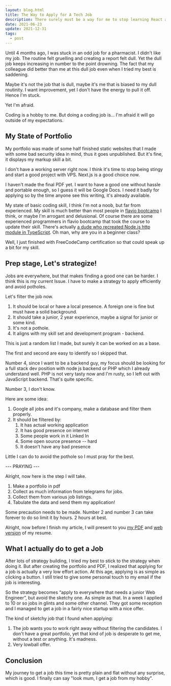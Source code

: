 ```yaml
---
layout: blog.html
title: The Way to Apply for A Tech Job
description: There surely must be a way for me to stop learning React and start applying for an actual job where it matters.
date: 2021-06-23
update: 2021-12-31
tags:
  - post
---
```


Until 4 months ago, I was stuck in an odd job for a pharmacist. I didn't like my job. The routine felt gruelling and creating a report felt dull. Yet the dull job keeps increasing in number to the point drowning. The fact that my colleague did better than me at this dull job even when I tried my best is saddening.

Maybe it's not the job that is dull, maybe it's me that is biased to my dull routinity. I want improvement, yet I don't have the energy to pull it off. Hence I'm stuck.

Yet I'm afraid.

Coding is a hobby to me. But doing a coding job is... I'm afraid it will go outside of my expectations.

## My State of Portfolio

My portfolio was made of some half finished static websites that I made with some bad security idea in mind, thus it goes unpublished. But it's fine, it displays my markup skill a bit.

I don't have a working server right now. I think it's time to stop being stingy and start a good project with VPS. Next.js is a good choice now.

I haven't made the final PDF yet. I want to have a good one without hassle and portable enough, so I guess it will be Google Docs. I need it badly for applying so by the time anyone see this writing, it's already available.

My state of basic coding skill, I think I'm not a noob, but far from experienced. My skill is much better than most people in [flavio bootcamp](https://thejsbootcamp.com/) I think, or maybe I'm arrogant and delusional. Of course there are some experienced programmers in flavio bootcamp that took the course to update their skill. There's actually [a dude who recreated Node.js http module in TypeScript](https://github.com/dmitryt/tiny-web-server). Oh man, why are you in a beginner class?

Well, I just finished with FreeCodeCamp certification so that could speak up a bit for my skill.

## Prep stage, Let's strategize!

Jobs are everywhere, but that makes finding a good one can be harder. I think this is my current Issue. I have to make a strategy to apply efficiently and avoid potholes.

Let's filter the job now.

1. It should be local or have a local presence. A foreign one is fine but must have a solid background.
2. It should take a junior, 2 year experience, maybe a signal for junior or some kind.
3. It's not a pothole.
4. It aligns with my skill set and development program - backend.

This is just a random list I made, but surely it can be worked on as a base.

The first and second are easy to identify so I skipped that.

Number 4, since I want to be a backend guy, my focus should be looking for a full stack dev position with node js backend or PHP which I already understand well. PHP is not very tasty now and I'm rusty, so I left out with JavaScript backend. That's quite specific.

Number 3, I don't know.

Here are some idea:

1. Google all jobs and it's company, make a database and filter them properly.
2. It should be filtered by:
   1. It has actual working application
   2. It has good presence on internet
   3. Some people work in it Linked In
   4. Some open source presence -- hard
   5. It doesn't have any bad presence

Little I can do to avoid the pothole so I must pray for the best.

--- PRAYING ---

Alright, now here is the step I will take.

1. Make a portfolio in pdf
2. Collect as much information from telegrams for jobs.
3. Collect them from various job listings.
4. Tabulate the data and send them my application!

Some precaution needs to be made. Number 2 and number 3 can take forever to do so limit it by hours. 2 hours at best.

Alright, now before I finish my article, I will present to you [my PDF][1] and [web version][2] of my resume.

## What I actually do to get a Job

After lots of strategy building, I tried my best to stick to the strategy when doing it. But after creating the portfolio and PDF, I realized that applying for a job is actually a very low effort action. At this age, applying is as simple as clicking a button. I still tried to give some personal touch to my email if the job is interesting.

So the strategy becomes “apply to everywhere that needs a junior Web Engineer”, but avoid the sketchy one. As simple as that. In a week I applied to 10 or so jobs in glints and some other channel. They got some reception and I managed to get a job in a fairly nice startup with a nice offer.

The kind of sketchy job that I found when applying:

1. The job wants you to work right away without filtering the candidates. I don't have a great portfolio, yet that kind of job is desperate to get me, without a test or anything. It's madness.
2. Very lowball offer.

## Conclusion

My journey to get a job this time is pretty plain and flat without any surprise, which is good. I finally can say "look mum, I get a job from my hobby".

[1]: https://docs.google.com/document/d/1IOS6SX04jekfDUbntQmRt1EZbHXzst4vhW0eB0zRbnk/export?format=pdf
[2]: https://docs.google.com/document/d/e/2PACX-1vSzAlfJdrYeyyCS3P4KfxTO3p2s3hUH_WazrzVm518IG12g0Ul1sZf_nYymJC-SqqNXTgWrh-Kw5RvD/pub
